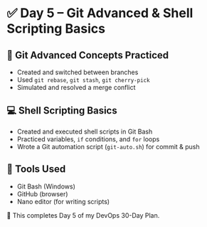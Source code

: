 # ✅ Day 5 – Git Advanced & Shell Scripting Basics

## 🔁 Git Advanced Concepts Practiced
- Created and switched between branches
- Used `git rebase`, `git stash`, `git cherry-pick`
- Simulated and resolved a merge conflict

## 💻 Shell Scripting Basics
- Created and executed shell scripts in Git Bash
- Practiced variables, `if` conditions, and `for` loops
- Wrote a Git automation script (`git-auto.sh`) for commit & push

## 🧠 Tools Used
- Git Bash (Windows)
- GitHub (browser)
- Nano editor (for writing scripts)

🚀 This completes Day 5 of my DevOps 30-Day Plan.
